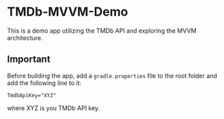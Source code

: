 # TMDb-MVVM-Demo

This is a demo app utilizing the TMDb API and exploring the MVVM architecture.

## Important
Before building the app, add a `gradle.properties` file to the root folder and add the following line to it:

`TmdbApiKey="XYZ"`

where XYZ is you TMDb API key.
